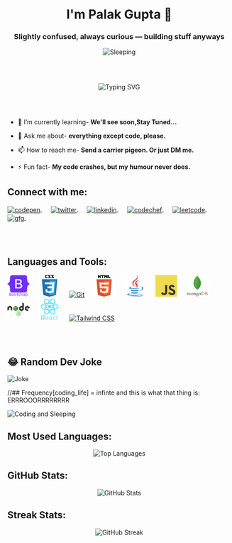 <!--
**palakgupta111/palakgupta111** is a ✨ _special_ ✨ repository because its `README.md` (this file) appears on your GitHub profile.
-->

<h1 align="center">I'm Palak Gupta 🚀</h1>
<h3 align="center">Slightly confused, always curious — building stuff anyways </h3>

<p align="center">
 
  <img src="https://media.giphy.com/media/v1.Y2lkPTc5MGI3NjExdzdhaHd2cm8wdzZhZDgwYzJianZxM2xqMXh3bHBzNWRybnVsdDR5dCZlcD12MV9naWZzX3NlYXJjaCZjdD1n/78XCFBGOlS6keY1Bil/giphy.gif" width="500" alt="Sleeping"/>
</p>

<br/>

<br/>

<p align="center">
  <img src="https://readme-typing-svg.demolab.com?font=Fira+Code&pause=1000&color=F7008C&width=435&lines=Self-taught+Full-Stack+Developer;Code.+Debug.+Repeat.;Coffee+%E2%98%95+%2B+Code+%3D+Productivity" alt="Typing SVG" />
</p>
<br/><br/>

- 🌱 I’m currently learning- **We'll see soon,Stay Tuned...**

- 💬 Ask me about- **everything except code, please.**

- 📫 How to reach me- **Send a carrier pigeon. Or just DM me.**

- ⚡ Fun fact- **My code crashes, but my humour never does.**



## Connect with me:
<p align="left">
  <a href="https://codepen.io/@zwnvxfij-the-bold" target="blank">
    <img align="center" src="https://raw.githubusercontent.com/rahuldkjain/github-profile-readme-generator/master/src/images/icons/Social/codepen.svg" alt="codepen" height="30" width="40" />
  </a>&nbsp;&nbsp;&nbsp;&nbsp;
  <a href="https://twitter.com/palakxgupta_01" target="blank">
    <img align="center" src="https://raw.githubusercontent.com/rahuldkjain/github-profile-readme-generator/master/src/images/icons/Social/twitter.svg" alt="twitter" height="30" width="40" />
  </a>&nbsp;&nbsp;&nbsp;&nbsp;
  <a href="https://linkedin.com/in/palak gupta" target="blank">
    <img align="center" src="https://raw.githubusercontent.com/rahuldkjain/github-profile-readme-generator/master/src/images/icons/Social/linked-in-alt.svg" alt="linkedin" height="30" width="40" />
  </a>&nbsp;&nbsp;&nbsp;&nbsp;
  <a href="https://www.codechef.com/users/palakgupta_01" target="blank">
    <img align="center" src="https://cdn.jsdelivr.net/npm/simple-icons@3.1.0/icons/codechef.svg" alt="codechef" height="30" width="40" />
  </a>&nbsp;&nbsp;&nbsp;&nbsp;
  <a href="https://www.leetcode.com/palakgupta_01" target="blank">
    <img align="center" src="https://raw.githubusercontent.com/rahuldkjain/github-profile-readme-generator/master/src/images/icons/Social/leet-code.svg" alt="leetcode" height="30" width="40" />
  </a>&nbsp;&nbsp;&nbsp;&nbsp;
  <a href="https://auth.geeksforgeeks.org/user/palakguptwzl0" target="blank">
    <img align="center" src="https://raw.githubusercontent.com/rahuldkjain/github-profile-readme-generator/master/src/images/icons/Social/geeks-for-geeks.svg" alt="gfg" height="30" width="40" />
  </a>&nbsp;&nbsp;&nbsp;&nbsp;
</p>
<br/><br/>






## Languages and Tools:

<p align="left">
 
  <a href="https://getbootstrap.com" target="_blank"><img src="https://raw.githubusercontent.com/devicons/devicon/master/icons/bootstrap/bootstrap-plain-wordmark.svg" alt="Bootstrap" width="50" height="50"/></a>&nbsp;&nbsp;&nbsp;&nbsp;
  <a href="https://www.w3schools.com/css/" target="_blank"><img src="https://raw.githubusercontent.com/devicons/devicon/master/icons/css3/css3-original-wordmark.svg" alt="CSS" width="50" height="50"/></a>&nbsp;&nbsp;&nbsp;&nbsp;
  <a href="https://git-scm.com/" target="_blank"><img src="https://www.vectorlogo.zone/logos/git-scm/git-scm-icon.svg" alt="Git" width="50" height="50"/></a>&nbsp;&nbsp;&nbsp;&nbsp;
  <a href="https://www.w3.org/html/" target="_blank"><img src="https://raw.githubusercontent.com/devicons/devicon/master/icons/html5/html5-original-wordmark.svg" alt="HTML5" width="50" height="50"/></a>&nbsp;&nbsp;&nbsp;&nbsp;
  <a href="https://www.java.com" target="_blank"><img src="https://raw.githubusercontent.com/devicons/devicon/master/icons/java/java-original.svg" alt="Java" width="50" height="50"/></a>&nbsp;&nbsp;&nbsp;&nbsp;
  <a href="https://developer.mozilla.org/en-US/docs/Web/JavaScript" target="_blank"><img src="https://raw.githubusercontent.com/devicons/devicon/master/icons/javascript/javascript-original.svg" alt="JavaScript" width="50" height="50"/></a>&nbsp;&nbsp;&nbsp;&nbsp;
  <a href="https://www.mongodb.com/" target="_blank"><img src="https://raw.githubusercontent.com/devicons/devicon/master/icons/mongodb/mongodb-original-wordmark.svg" alt="MongoDB" width="50" height="50"/></a>&nbsp;&nbsp;&nbsp;&nbsp;
  <a href="https://nodejs.org" target="_blank"><img src="https://raw.githubusercontent.com/devicons/devicon/master/icons/nodejs/nodejs-original-wordmark.svg" alt="Node.js" width="50" height="50"/></a>&nbsp;&nbsp;&nbsp;&nbsp;
  <a href="https://reactjs.org/" target="_blank"><img src="https://raw.githubusercontent.com/devicons/devicon/master/icons/react/react-original-wordmark.svg" alt="React" width="50" height="50"/></a>&nbsp;&nbsp;&nbsp;&nbsp;
  <a href="https://tailwindcss.com/" target="_blank"><img src="https://www.vectorlogo.zone/logos/tailwindcss/tailwindcss-icon.svg" alt="Tailwind CSS" width="50" height="50"/></a>
</p>
<br/><br/>


## 😂 Random Dev Joke
<p align="left">
  <img src="https://readme-jokes.vercel.app/api?hideBorder&theme=tokyonight&bgColor=%230d1117&textColor=white" alt="Joke" width="600"/>
</p>

//## Frequency[coding_life] = infinte and this is what that thing is: ERRROOORRRRRRRR

<p>
  <img src="https://media.giphy.com/media/Ll22OhMLAlVDb8UQWe/giphy.gif" width="250" alt="Coding and Sleeping"/>
</p>

## Most Used Languages:
<p align="center">
  <img src="https://github-readme-stats.vercel.app/api/top-langs?username=palakgupta111&show_icons=true&locale=en&layout=compact&theme=tokyonight" alt="Top Languages" />
</p>

## GitHub Stats:
<p align="center">
  <img src="https://github-readme-stats.vercel.app/api?username=palakgupta111&show_icons=true&locale=en&theme=tokyonight" alt="GitHub Stats" />
</p>


## Streak Stats:
<p align="center">
  <img src="https://streak-stats.demolab.com/?user=palakgupta111&theme=tokyonight" alt="GitHub Streak" />
</p>


